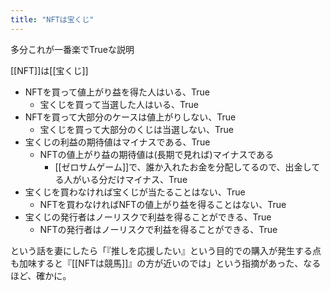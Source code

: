 ```yaml
---
title: "NFTは宝くじ"
---
```


多分これが一番楽でTrueな説明

[[NFT]]は[[宝くじ]]
- NFTを買って値上がり益を得た人はいる、True
    - 宝くじを買って当選した人はいる、True
- NFTを買って大部分のケースは値上がりしない、True
    - 宝くじを買って大部分のくじは当選しない、True
- 宝くじの利益の期待値はマイナスである、True
    - NFTの値上がり益の期待値は(長期で見れば)マイナスである
        - [[ゼロサムゲーム]]で、誰か入れたお金を分配してるので、出金してる人がいる分だけマイナス、True
- 宝くじを買わなければ宝くじが当たることはない、True
    - NFTを買わなければNFTの値上がり益を得ることはない、True
- 宝くじの発行者はノーリスクで利益を得ることができる、True
    - NFTの発行者はノーリスクで利益を得ることができる、True

という話を妻にしたら「『推しを応援したい』という目的での購入が発生する点も加味すると『[[NFTは競馬]]』の方が近いのでは」という指摘があった、なるほど、確かに。
